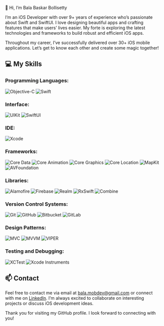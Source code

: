 👋 Hi, I’m Bala Baskar Bollisetty

I’m an iOS Developer with over 9+ years of experience who’s passionate about Swift and SwiftUI. I love designing beautiful apps and crafting features that make users’ lives easier. My forte is exploring the latest technologies and frameworks to build robust and efficient iOS apps.

Throughout my career, I’ve successfully delivered over 30+ iOS mobile applications. Let’s get to know each other and create some magic together!

## 💻 My Skills

### Programming Languages:
![Objective-C](https://camo.githubusercontent.com/43c91b7b71ad205fb4b0235841ef68c2b216a15551e5059520f51d3307fb2070/68747470733a2f2f696d672e736869656c64732e696f2f62616467652f6f626a6563746976652d2d632d3433384546463f7374796c653d666f722d7468652d6261646765266c6f676f3d6170706c65266c6f676f436f6c6f723d7768697465)
![Swift](https://camo.githubusercontent.com/05c34d21791b01055d15a9b9814c71d1da128b6fdd50e674cf1c8cefd7c25bef/68747470733a2f2f696d672e736869656c64732e696f2f62616467652f73776966742d4635344132413f7374796c653d666f722d7468652d6261646765266c6f676f3d7377696674266c6f676f436f6c6f723d7768697465)

### Interface:
![UIKit](https://camo.githubusercontent.com/8a9f0a1833d301e41d2f9b92150dd3f749e58bf6d59961b0c7e54f7a57f39468/68747470733a2f2f696d672e736869656c64732e696f2f62616467652f75696b69742d3233393646333f7374796c653d666f722d7468652d6261646765266c6f676f3d7377696674266c6f676f436f6c6f723d7768697465)
![SwiftUI](https://camo.githubusercontent.com/5d00a539d73f84f3fbbea55217444b192c21ce70b959cf982bf997396ee67617/68747470733a2f2f696d672e736869656c64732e696f2f62616467652f737769667475692d3030374146463f7374796c653d666f722d7468652d6261646765266c6f676f3d7377696674266c6f676f436f6c6f723d7768697465)

### IDE:
![Xcode](https://camo.githubusercontent.com/53be7dea3e6ac81143cdec915e7c2eadb03d2f75d01e87dc56e02ca440057446/68747470733a2f2f696d672e736869656c64732e696f2f62616467652f78636f64652d3135373546393f7374796c653d666f722d7468652d6261646765266c6f676f3d78636f6465266c6f676f436f6c6f723d7768697465)

### Frameworks:
![Core Data](https://camo.githubusercontent.com/d432be915145dd9fbf6832aeca8ee24d03251a73f3bd92552a7bc50378fc8ea7/68747470733a2f2f696d672e736869656c64732e696f2f62616467652f636f7265253230646174612d3144384546443f7374796c653d666f722d7468652d6261646765266c6f676f3d6170706c65266c6f676f436f6c6f723d7768697465)
![Core Animation](https://camo.githubusercontent.com/5214dfea5aeff182d6ba078314e182d84e4aa58904461dfee2cf1359013ac3bf/68747470733a2f2f696d672e736869656c64732e696f2f62616467652f636f7265253230616e696d6174696f6e2d4646413530303f7374796c653d666f722d7468652d6261646765266c6f676f3d7377696674266c6f676f436f6c6f723d7768697465)
![Core Graphics](https://camo.githubusercontent.com/9ecc07117e1848bd65653adaad1102786997ea8e312014dd7e21b13d58872b4c/68747470733a2f2f696d672e736869656c64732e696f2f62616467652f636f726525323067726170686963732d3442384130383f7374796c653d666f722d7468652d6261646765266c6f676f3d7377696674266c6f676f436f6c6f723d7768697465)
![Core Location](https://camo.githubusercontent.com/396df2a7410265202f7d156fe723fa283838006a6197f8e85491f0e249b0d4cf/68747470733a2f2f696d672e736869656c64732e696f2f62616467652f636f72652532306c6f636174696f6e2d3030413446463f7374796c653d666f722d7468652d6261646765266c6f676f3d7377696674266c6f676f436f6c6f723d7768697465)
![MapKit](https://camo.githubusercontent.com/15f990f78b14e33c02ed1dabe5ab58a890e861ca5c622f660120972e0e0642a7/68747470733a2f2f696d672e736869656c64732e696f2f62616467652f6d61706b69742d3030373844373f7374796c653d666f722d7468652d6261646765266c6f676f3d6170706c65266c6f676f436f6c6f723d7768697465)
![AVFoundation](https://camo.githubusercontent.com/613977e9e0b9a44b5b942ab8098ed55335c0eb236696b52c5745dbb9cd4e99b4/68747470733a2f2f696d672e736869656c64732e696f2f62616467652f6176666f756e646174696f6e2d4646324435353f7374796c653d666f722d7468652d6261646765266c6f676f3d6170706c65266c6f676f436f6c6f723d7768697465)

### Libraries:
![Alamofire](https://camo.githubusercontent.com/72b6e9447d95029a1402b4a526581aa3269d15c8c5f4c3b79759c945e5195165/68747470733a2f2f696d672e736869656c64732e696f2f62616467652f616c616d6f666972652d4543353736363f7374796c653d666f722d7468652d6261646765266c6f676f3d7377696674266c6f676f436f6c6f723d7768697465)
![Firebase](https://camo.githubusercontent.com/221ae254ee1256b8799f8adee7bc4620b7e78f0ef1a6b3a75200559c11fa571a/68747470733a2f2f696d672e736869656c64732e696f2f62616467652f66697265626173652d3033394245353f7374796c653d666f722d7468652d6261646765266c6f676f3d6669726562617365266c6f676f436f6c6f723d7768697465)
![Realm](https://camo.githubusercontent.com/58da6116c72b4f28ff48d2c78dbba915faaa69f575de9c35d5bc517d9d49cc47/68747470733a2f2f696d672e736869656c64732e696f2f62616467652f7265616c6d2d3339343737463f7374796c653d666f722d7468652d6261646765266c6f676f3d7265616c6d266c6f676f436f6c6f723d7768697465)
![RxSwift](https://camo.githubusercontent.com/806a57ddb9e004f292cb05357bfabb1682ab13adaf30507be26c172a46904881/68747470733a2f2f696d672e736869656c64732e696f2f62616467652f727873776966742d4444304237383f7374796c653d666f722d7468652d6261646765266c6f676f3d726561637469766578266c6f676f436f6c6f723d7768697465)
![Combine](https://camo.githubusercontent.com/7a5e1a4dd89bc8ec3384aaebad45ae78fc631bd07cf1f7f79834b49f2d2e0c1a/68747470733a2f2f696d672e736869656c64732e696f2f62616467652f636f6d62696e652d4646364636313f7374796c653d666f722d7468652d6261646765266c6f676f3d6170706c65266c6f676f436f6c6f723d7768697465)

### Version Control Systems:
![Git](https://camo.githubusercontent.com/f9ca7f976e491f93373e6ac765ce77078bc1fd7e7338345e108f0eb8dd69463b/68747470733a2f2f696d672e736869656c64732e696f2f62616467652f6769742d4630353033323f7374796c653d666f722d7468652d6261646765266c6f676f3d676974266c6f676f436f6c6f723d7768697465)
![GitHub](https://camo.githubusercontent.com/236fcd63f5c7932c0928a86fb7ebdbb5e8876cc4c03779cd1fc8aa9c0196aab2/68747470733a2f2f696d672e736869656c64732e696f2f62616467652f6769746875622d3138313731373f7374796c653d666f722d7468652d6261646765266c6f676f3d676974687562266c6f676f436f6c6f723d7768697465)
![Bitbucket](https://camo.githubusercontent.com/068c48fc93a1ceb58843d8e28fde73d0cf3c75a65db4ed039235a37f7b3dba72/68747470733a2f2f696d672e736869656c64732e696f2f62616467652f6269746275636b65742d3030353243433f7374796c653d666f722d7468652d6261646765266c6f676f3d6269746275636b6574266c6f676f436f6c6f723d7768697465)
![GitLab](https://camo.githubusercontent.com/a2ee780ff8f3e8a10c87dc53adb22255f8547230e9aa8445313708551c402f12/68747470733a2f2f696d672e736869656c64732e696f2f62616467652f6769746c61622d4643364432363f7374796c653d666f722d7468652d6261646765266c6f676f3d6769746c6162266c6f676f436f6c6f723d7768697465)

### Design Patterns:
![MVC](https://camo.githubusercontent.com/68106d51c93fdccb9ea294abef1c8bdc7f1f25ff2ab57ce4327bfc92adeb8098/68747470733a2f2f696d672e736869656c64732e696f2f62616467652f6d76632d3643394243433f7374796c653d666f722d7468652d6261646765266c6f676f3d6170706c65266c6f676f436f6c6f723d7768697465)
![MVVM](https://camo.githubusercontent.com/59a97f395a422acc08aa5095b7b98427e1e964a15ddbd693f7cd48c5d7a876ca/68747470733a2f2f696d672e736869656c64732e696f2f62616467652f6d76766d2d3441393045323f7374796c653d666f722d7468652d6261646765266c6f676f3d6170706c65266c6f676f436f6c6f723d7768697465)
![VIPER](https://camo.githubusercontent.com/c255c773612cda78de1c13933204d1f2ae340e891ca6fe7f6c8cd11dc0d7619a/68747470733a2f2f696d672e736869656c64732e696f2f62616467652f76697065722d3030423241393f7374796c653d666f722d7468652d6261646765266c6f676f3d6170706c65266c6f676f436f6c6f723d7768697465)

### Testing and Debugging:
![XCTest](https://camo.githubusercontent.com/86e24126cc9cd4b3ca36bc7aad4742af472897a14ce8b8f319b5b0634c33d87a/68747470733a2f2f696d672e736869656c64732e696f2f62616467652f7863746573742d4641314532443f7374796c653d666f722d7468652d6261646765266c6f676f3d6170706c65266c6f676f436f6c6f723d7768697465)
![Xcode Instruments](https://camo.githubusercontent.com/af5425cac1aa8357dbdc9e12bc2eb4133401dad8ff1dd82cd57803f2e6a491f5/68747470733a2f2f696d672e736869656c64732e696f2f62616467652f78636f6465253230696e737472756d656e74732d3030373143353f7374796c653d666f722d7468652d6261646765266c6f676f3d6170706c65266c6f676f436f6c6f723d7768697465)

## 📫 Contact

Feel free to contact me via email at [bala.mobdev@gmail.com](mailto:bala.mobdev@gmail.com) or connect with me on [LinkedIn](https://www.linkedin.com/in/bala-baskar-bollisetty-943663152/). I’m always excited to collaborate on interesting projects or discuss iOS development ideas.

Thank you for visiting my GitHub profile. I look forward to connecting with you!
